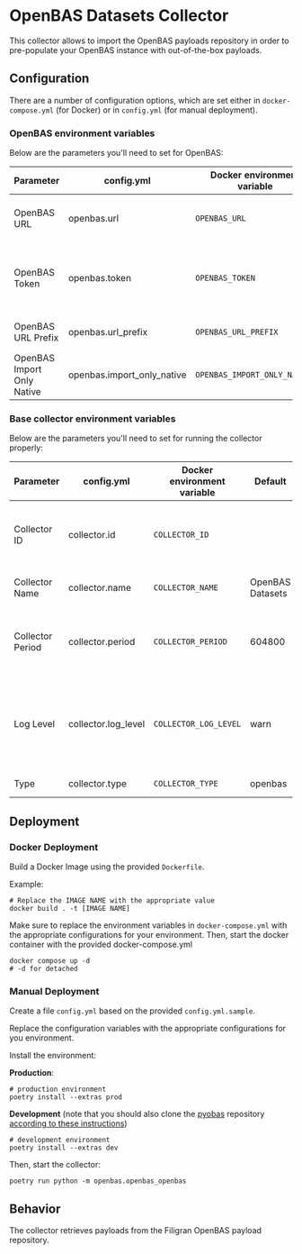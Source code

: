 # OpenBAS Datasets Collector

This collector allows to import the OpenBAS payloads repository in order to pre-populate your OpenBAS instance with out-of-the-box payloads.

## Configuration

There are a number of configuration options, which are set either in `docker-compose.yml` (for Docker) or
in `config.yml` (for manual deployment).

### OpenBAS environment variables

Below are the parameters you'll need to set for OpenBAS:

| Parameter                  | config.yml                 | Docker environment variable  | Default                                                                        | Mandatory | Description                                          |
|----------------------------|----------------------------|------------------------------|--------------------------------------------------------------------------------|-----------|------------------------------------------------------|
| OpenBAS URL                | openbas.url                | `OPENBAS_URL`                |                                                                                | Yes       | The URL of the OpenBAS platform.                     |
| OpenBAS Token              | openbas.token              | `OPENBAS_TOKEN`              |                                                                                | Yes       | The default admin token set in the OpenBAS platform. |
| OpenBAS URL Prefix         | openbas.url_prefix         | `OPENBAS_URL_PREFIX`         | `https://raw.githubusercontent.com/OpenBAS-Platform/payloads/refs/heads/main/` | No        | URL prefix to look for the content                   |
| OpenBAS Import Only Native | openbas.import_only_native | `OPENBAS_IMPORT_ONLY_NATIVE` | false                                                                          | No        | Only import native datasets                          |

### Base collector environment variables

Below are the parameters you'll need to set for running the collector properly:

| Parameter        | config.yml           | Docker environment variable | Default          | Mandatory | Description                                                                            |
|------------------|----------------------|-----------------------------|------------------|-----------|----------------------------------------------------------------------------------------|
| Collector ID     | collector.id         | `COLLECTOR_ID`              |                  | Yes       | A unique `UUIDv4` identifier for this collector instance.                              |
| Collector Name   | collector.name       | `COLLECTOR_NAME`            | OpenBAS Datasets | No        | Name of the collector.                                                                 |
| Collector Period | collector.period     | `COLLECTOR_PERIOD`          | 604800           | No        | The time interval at which your collector will run (int, seconds).                     |
| Log Level        | collector.log_level  | `COLLECTOR_LOG_LEVEL`       | warn             | no        | Determines the verbosity of the logs. Options are `debug`, `info`, `warn`, or `error`. |
| Type             | collector.type       | `COLLECTOR_TYPE`            | openbas          | No        | Type of the collector.                                                                 |

## Deployment

### Docker Deployment

Build a Docker Image using the provided `Dockerfile`.

Example:

```shell
# Replace the IMAGE NAME with the appropriate value
docker build . -t [IMAGE NAME]
```

Make sure to replace the environment variables in `docker-compose.yml` with the appropriate configurations for your
environment. Then, start the docker container with the provided docker-compose.yml

```shell
docker compose up -d
# -d for detached
```

### Manual Deployment

Create a file `config.yml` based on the provided `config.yml.sample`.

Replace the configuration variables with the appropriate configurations for
you environment.

Install the environment:

**Production**:
```shell
# production environment
poetry install --extras prod
```

**Development** (note that you should also clone the [pyobas](OpenBAS-Platform/client-python) repository [according to
these instructions](../README.md#simultaneous-development-on-pyobas-and-a-collector))
```shell
# development environment
poetry install --extras dev
```

Then, start the collector:

```shell
poetry run python -m openbas.openbas_openbas
```

## Behavior

The collector retrieves payloads from the Filigran OpenBAS payload repository. 